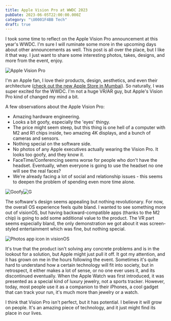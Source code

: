 ```yaml
---
title: Apple Vision Pro at WWDC 2023
pubDate: 2023-06-05T22:00:00.000Z
category: "\U0001F4BB Tech"
draft: true
---
```


I took some time to reflect on the Apple Vision Pro announcement at this year's WWDC. I'm sure I will ruminate some more in the upcoming days about other announcements as well. This post is all over the place, but I like it that way. I just want to share some interesting photos, takes, designs, and more from the event, enjoy.

![](/media/Fx4XZsxaAAAH5iz.jpeg "Apple Vision Pro")

I'm an Apple fan, I love their products, design, aesthetics, and even their architecture ([check out the new Apple Store in Mumbai](https://www.apple.com/in/retail/bkc/)). So naturally, I was super excited for the WWDC. I'm not a huge VR/AR guy, but Apple's Vision Pro kind of changed my mind a bit.

A few observations about the Apple Vision Pro:

* Amazing hardware engineering.
* Looks a bit goofy, especially the 'eyes' thingy.
* The price might seem steep, but this thing is one hell of a computer with M2 and R1 chips inside, two amazing 4K displays, and a bunch of cameras and sensors.
* Nothing special on the software side.
* No photos of any Apple executives actually wearing the Vision Pro. It looks too goofy, and they know it.
* FaceTime/Conferencing seems worse for people who don't have the headset. Eventually, when everyone is going to use the headset no one will see the real faces?
* We're already facing a lot of social and relationship issues - this seems to deepen the problem of spending even more time alone.

![](/media/around_you__bfdlxkwczahe_large_2x.jpg "Goofy")![](/media/around_you__bfdlxkwczahe_large_2x.jpg "G")

The software's design seems appealing but nothing revolutionary. For now, the overall OS experience feels quite bland. I wanted to see something more out of visionOS, but having backward-compatible apps (thanks to the M2 chip) is going to add some additional value to the product. The VR part seems especially bland, the only demonstration we got about it was screen-styled entertainment which was fine, but nothing special.

![](/media/scaling_ui__gosi0305um2y_large_2x.jpg "Photos app icon in visionOS")

It's true that the product isn't solving any concrete problems and is in the lookout for a solution, but Apple might just pull it off. It got my attention, and it has grown on me in the hours following the event. Sometimes it's quite hard to understand how a certain technology will fit into society, but in retrospect, it either makes a lot of sense, or no one ever uses it, and its discontinued eventually. When the Apple Watch was first introduced, it was presented as a special kind of luxury jewelry, not a sports tracker. However, today, most people use it as a companion to their iPhones, a cool gadget that can track your run, it's much more than jewelry or a watch.

I think that Vision Pro isn't perfect, but it has potential. I believe it will grow on people. It's an amazing piece of technology, and it just might find its place in our lives.
